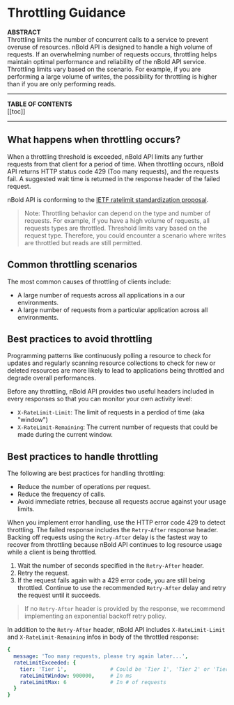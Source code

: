 # Throttling Guidance

**ABSTRACT**  
Throttling limits the number of concurrent calls to a service to prevent overuse of resources. nBold API is designed to handle a high volume of requests. If an overwhelming number of requests occurs, throttling helps maintain optimal performance and reliability of the nBold API service.  
Throttling limits vary based on the scenario. For example, if you are performing a large volume of writes, the possibility for throttling is higher than if you are only performing reads.

---

**TABLE OF CONTENTS**  
[[toc]]

---

## What happens when throttling occurs?

When a throttling threshold is exceeded, nBold API limits any further requests from that client for a period of time. When throttling occurs, nBold API returns HTTP status code 429 (Too many requests), and the requests fail. A suggested wait time is returned in the response header of the failed request.  

nBold API is conforming to the [IETF ratelimit standardization proposal](https://tools.ietf.org/id/draft-polli-ratelimit-headers-01.html).

> Note: Throttling behavior can depend on the type and number of requests. For example, if you have a high volume of requests, all requests types are throttled. Threshold limits vary based on the request type. Therefore, you could encounter a scenario where writes are throttled but reads are still permitted.

## Common throttling scenarios

The most common causes of throttling of clients include:
- A large number of requests across all applications in a our environments.
- A large number of requests from a particular application across all environments.

## Best practices to avoid throttling

Programming patterns like continuously polling a resource to check for updates and regularly scanning resource collections to check for new or deleted resources are more likely to lead to applications being throttled and degrade overall performances.

Before any throttling, nBold API provides two useful headers included in every responses so that you can monitor your own activity level:
- `X-RateLimit-Limit`: The limit of requests in a perdiod of time (aka "window")
- `X-RateLimit-Remaining`: The current number of requests that could be made during the current window.

## Best practices to handle throttling

The following are best practices for handling throttling:

- Reduce the number of operations per request.
- Reduce the frequency of calls.
- Avoid immediate retries, because all requests accrue against your usage limits.

When you implement error handling, use the HTTP error code 429 to detect throttling. The failed response includes the `Retry-After` response header. Backing off requests using the `Retry-After` delay is the fastest way to recover from throttling because nBold API continues to log resource usage while a client is being throttled.

1. Wait the number of seconds specified in the `Retry-After` header.
2. Retry the request.
3. If the request fails again with a 429 error code, you are still being throttled. Continue to use the recommended `Retry-After` delay and retry the request until it succeeds.

> If no `Retry-After` header is provided by the response, we recommend implementing an exponential backoff retry policy.

In addition to the `Retry-After` header, nBold API includes `X-RateLimit-Limit` and `X-RateLimit-Remaining` infos in body of the  throttled response:
```yaml
{
  message: 'Too many requests, please try again later...',
  rateLimitExceeded: {
    tier: 'Tier 1',              # Could be 'Tier 1', 'Tier 2' or 'Tier 3'
    rateLimitWindow: 900000,     # In ms
    rateLimitMax: 6              # In # of requests
  }
}
```

